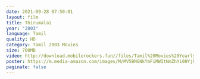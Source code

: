 ```yaml
---
date: 2021-09-28 07:50:01
layout: film
title: Thirumalai
year: "2003"
language: Tamil
quality: HD
category: Tamil 2003 Movies
size: 700MB
video: http://download.mobilerockers.fun//files/Tamil%20Movies%20Yearly%20Collections/Tamil%202003%20Collections/Thirumalai%20(2003)/Thirumalai%20(2003)%20Full%20Movies/Thirumalai%20(2003)%20HDRip/Thirumalai%20(2003)%20HDRip%20Single%20Part.mp4
poster: https://m.media-amazon.com/images/M/MV5BNGNkYmFiMWItNmZhYi00YjQ0LWFmNDgtMDJkOTkyMzhlN2RlXkEyXkFqcGdeQXVyOTk3NTc2MzE@._V1_.jpg
paginate: false
---
```

